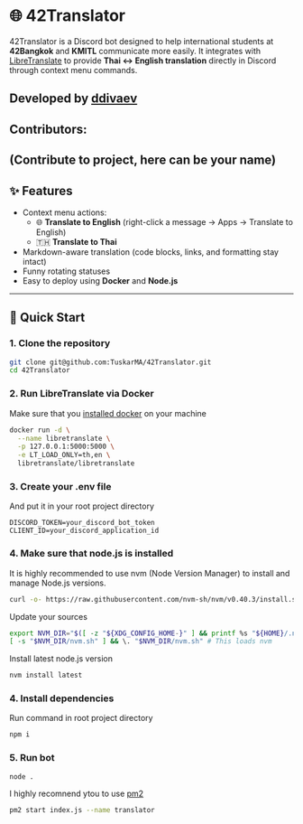 # 🌐 42Translator

42Translator is a Discord bot designed to help international students at **42Bangkok** and **KMITL** communicate more easily. It integrates with [LibreTranslate](https://libretranslate.com) to provide **Thai ↔ English translation** directly in Discord through context menu commands.
## Developed by [ddivaev](https://profile-v3.intra.42.fr/users/ddivaev)
## Contributors: 
(Contribute to project, here can be your name)
---

## ✨ Features

- Context menu actions:
  - 🌐 **Translate to English** (right-click a message → Apps → Translate to English)
  - 🇹🇭 **Translate to Thai**
- Markdown-aware translation (code blocks, links, and formatting stay intact)
- Funny rotating statuses
- Easy to deploy using **Docker** and **Node.js**

---

## 🚀 Quick Start

### 1. Clone the repository
```bash
git clone git@github.com:TuskarMA/42Translator.git
cd 42Translator
```
### 2. Run LibreTranslate via Docker
Make sure that you [installed docker](https://docs.docker.com/engine/install/) on your machine
```bash
docker run -d \
  --name libretranslate \
  -p 127.0.0.1:5000:5000 \
  -e LT_LOAD_ONLY=th,en \
  libretranslate/libretranslate
```
### 3. Create your .env file
And put it in your root project directory
```
DISCORD_TOKEN=your_discord_bot_token
CLIENT_ID=your_discord_application_id
```
### 4. Make sure that node.js is installed
It is highly recommended to use nvm (Node Version Manager)
 to install and manage Node.js versions.
```bash
curl -o- https://raw.githubusercontent.com/nvm-sh/nvm/v0.40.3/install.sh | bash
```
Update your sources
```bash
export NVM_DIR="$([ -z "${XDG_CONFIG_HOME-}" ] && printf %s "${HOME}/.nvm" || printf %s "${XDG_CONFIG_HOME}/nvm")"
[ -s "$NVM_DIR/nvm.sh" ] && \. "$NVM_DIR/nvm.sh" # This loads nvm
```
Install latest node.js version
```bash
nvm install latest
```
### 4. Install dependencies
Run command in root project directory
```bash
npm i
```
### 5. Run bot
```bash
node .
```
I highly recomnend ytou to use [pm2](https://pm2.keymetrics.io/)
```bash
pm2 start index.js --name translator
```
